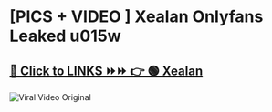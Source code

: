 
 # [PICS + VIDEO ] Xealan Onlyfans Leaked u015w

## <h2><a href="https://clipsfans.com/Xealan&ref=git">🔗 Click to LINKS ⏩⏩ 👉 🟢 Xealan </a></h2>

<a href="https://clipsfans.com/Xealan&ref=git" rel="nofollow" data-target="animated-image.originalLink"><img src="https://i.ibb.co.com/xMMVF88/686577567.gif" alt="Viral Video Original" style="max-width: 100%; display: inline-block;" data-target="animated-image.originalImage"></a>

